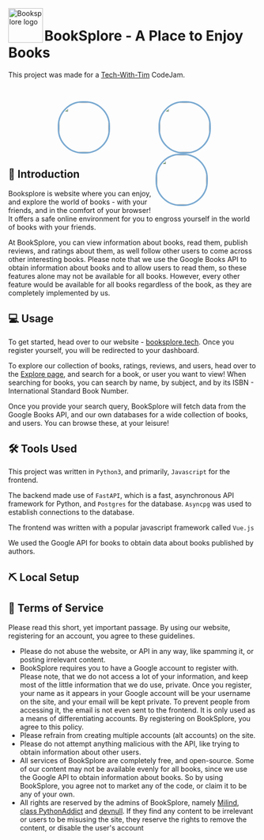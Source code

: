 <img align="left" width=70px height=70px src="https://booksplore.tech/favicon.ico" alt="Booksplore logo">

<h1>BookSplore - A Place to Enjoy Books</h1>

This project was made for a [Tech-With-Tim](https://discord.gg/twt) CodeJam.

<br>

<p align="center">

<a href="https://github.com/milindmadhukar/">
	<img src="https://avatars.githubusercontent.com/u/68477234?v=4" width="100" height="100" style="border-radius: 50px; border: 3px #79a9d1 solid; margin-left: 100px;" align="left">
</a>

<a href="https://github.com/classPythonAddike/">
	<img src="https://avatars.githubusercontent.com/u/72556571?v=4" width="100" height="100" style="border-radius: 50px; border: 3px #79a9d1 solid;" align="center">
</a>

<a href="https://github.com/devnull03/">
	<img src="https://avatars.githubusercontent.com/u/56480041?v=4" width="100" height="100" style="border-radius: 50px; border: 3px #79a9d1 solid; margin-right: 100px;" align="right">
</a>

</p>

## 🏁 Introduction

Booksplore is website where you can enjoy, and explore the world of books - with your friends, and in the comfort of your browser! It offers a safe online environment for you to engross yourself in the world of books with your friends.

At BookSplore, you can view information about books, read them, publish reviews, and ratings about them, as well follow other users to come across other interesting books. Please note that we use the Google Books API to obtain information about books and to allow users to read them, so these features alone may not be available for all books. However, every other feature would be available for all books regardless of the book, as they are completely implemented by us.

## 💻 Usage

To get started, head over to our website - [booksplore.tech](https://booksplore.tech). Once you register yourself, you will be redirected to your dashboard.

To explore our collection of books, ratings, reviews, and users, head over to the [Explore page](https://booksplore.tech), and search for a book, or user you want to view! When searching for books, you can search by name, by subject, and by its ISBN - International Standard Book Number.

Once you provide your search query, BookSplore will fetch data from the Google Books API, and our own databases for a wide collection of books, and users. You can browse these, at your leisure!

## ️️🛠️ Tools Used

This project was written in `Python3`, and primarily, `Javascript` for the frontend.

The backend made use of `FastAPI`, which is a fast, asynchronous API framework for Python, and `Postgres` for the database. `Asyncpg` was used to establish connections to the database.

The frontend was written with a popular javascript framework called `Vue.js`

We used the Google API for books to obtain data about books published by authors.

## ⛏️  Local Setup

## 📃 Terms of Service

Please read this short, yet important passage. By using our website, registering for an account, you agree to these guidelines.

- Please do not abuse the website, or API in any way, like spamming it, or posting irrelevant content.
- BookSplore requires you to have a Google account to register with. Please note, that we do not access a lot of your information, and keep most of the little information that we do use, private. Once you register, your name as it appears in your Google account will be your username on the site, and your email will be kept private. To prevent people from accessing it, the email is not even sent to the frontend. It is only used as a means of differentiating accounts. By registering on BookSplore, you agree to this policy.
- Please refrain from creating multiple accounts (alt accounts) on the site.
- Please do not attempt anything malicious with the API, like trying to obtain information about other users.
- All services of BookSplore are completely free, and open-source. Some of our content may not be available evenly for all books, since we use the Google API to obtain information about books. So by using BookSplore, you agree not to market any of the code, or claim it to be any of your own.
- All rights are reserved by the admins of BookSplore, namely [Milind](https://github.com/milindmadhukar), [class PythonAddict](https://github.com/classPythonAddike/) and [devnull](https://github.com/devnull03). If they find any content to be irrelevant or users to be misusing the site, they reserve the rights to remove the content, or disable the user's account


